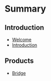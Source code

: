 # Summary

## Introduction
- [Welcome](README.md)
- [Introduction](docs/introduction.md)

## Products
- [Bridge](docs/bridge.md)

